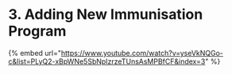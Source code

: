# 3. Adding New Immunisation Program

{% embed url="https://www.youtube.com/watch?v=yseVkNQGo-c&list=PLyQ2-xBpWNe5SbNpIzrzeTUnsAsMPBfCF&index=3" %}




